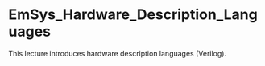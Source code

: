 # EmSys_Hardware_Description_Languages
This lecture introduces hardware description languages (Verilog).
